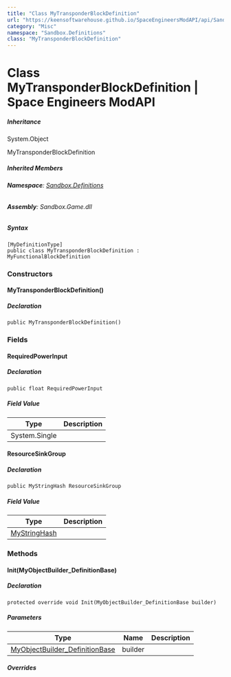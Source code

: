 ```yaml
---
title: "Class MyTransponderBlockDefinition"
url: "https://keensoftwarehouse.github.io/SpaceEngineersModAPI/api/Sandbox.Definitions.MyTransponderBlockDefinition.html"
category: "Misc"
namespace: "Sandbox.Definitions"
class: "MyTransponderBlockDefinition"
---
```


# Class MyTransponderBlockDefinition | Space Engineers ModAPI

##### Inheritance

System.Object

MyTransponderBlockDefinition

##### Inherited Members

###### **Namespace**: [Sandbox.Definitions](https://keensoftwarehouse.github.io/SpaceEngineersModAPI/api/Sandbox.Definitions.html)

###### **Assembly**: Sandbox.Game.dll

##### Syntax

```
[MyDefinitionType]
public class MyTransponderBlockDefinition : MyFunctionalBlockDefinition
```

### Constructors

#### MyTransponderBlockDefinition()

##### Declaration

```
public MyTransponderBlockDefinition()
```

### Fields

#### RequiredPowerInput

##### Declaration

```
public float RequiredPowerInput
```

##### Field Value

| Type | Description |
| --- | --- |
| System.Single |     |

#### ResourceSinkGroup

##### Declaration

```
public MyStringHash ResourceSinkGroup
```

##### Field Value

| Type | Description |
| --- | --- |
| [MyStringHash](https://keensoftwarehouse.github.io/SpaceEngineersModAPI/api/VRage.Utils.MyStringHash.html) |     |

### Methods

#### Init(MyObjectBuilder\_DefinitionBase)

##### Declaration

```
protected override void Init(MyObjectBuilder_DefinitionBase builder)
```

##### Parameters

| Type | Name | Description |
| --- | --- | --- |
| [MyObjectBuilder\_DefinitionBase](https://keensoftwarehouse.github.io/SpaceEngineersModAPI/api/VRage.Game.MyObjectBuilder_DefinitionBase.html) | builder |     |

##### Overrides